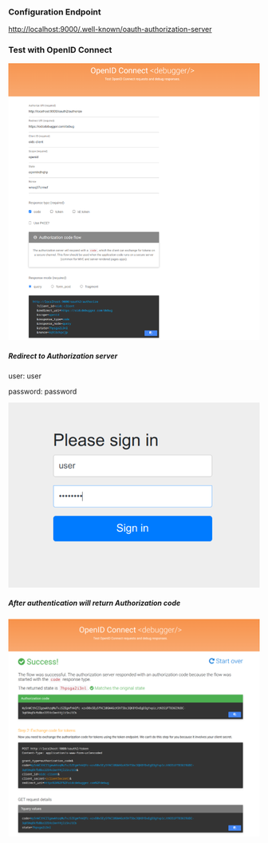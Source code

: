 ### Configuration Endpoint

<http://localhost:9000/.well-known/oauth-authorization-server>


### Test with OpenID Connect
![image description](imgs/oidc.png)

##### Redirect to Authorization server
user: user

password: password

![image description](imgs/uaa.png)


##### After authentication will return Authorization code
![image description](imgs/code.png)
